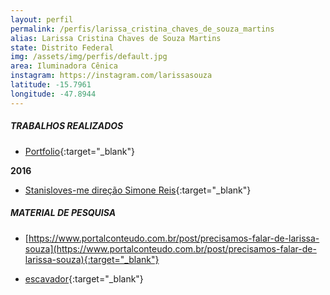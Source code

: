 ```yaml
---
layout: perfil
permalink: /perfis/larissa_cristina_chaves_de_souza_martins
alias: Larissa Cristina Chaves de Souza Martins
state: Distrito Federal
img: /assets/img/perfis/default.jpg
area: Iluminadora Cênica
instagram: https://instagram.com/larissasouza
latitude: -15.7961
longitude: -47.8944
---
```


##### **TRABALHOS REALIZADOS**

- [Portfolio](https://www.larissasouza.com.br/ilumina%C3%A7%C3%A3o){:target="_blank"}

**2016**

- [Stanisloves-me direção Simone Reis](https://www.youtube.com/watch?v=DAMAwnHnXUk){:target="_blank"}

##### **MATERIAL DE PESQUISA**

- [https://www.portalconteudo.com.br/post/precisamos-falar-de-larissa-souza](https://www.portalconteudo.com.br/post/precisamos-falar-de-larissa-souza){:target="_blank"}

- [escavador](https://www.escavador.com/sobre/5988627/larissa-cristina-chaves-de-souza-martins){:target="_blank"}